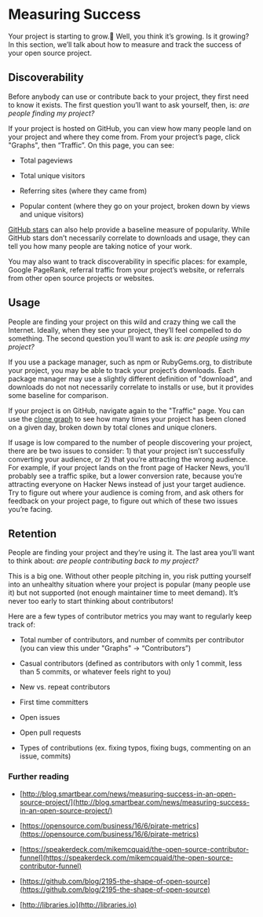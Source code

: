 # **Measuring Success**

Your project is starting to grow.🌱 Well, you think it’s growing. Is it growing? In this section, we’ll talk about how to measure and track the success of your open source project.

## Discoverability

Before anybody can use or contribute back to your project, they first need to know it exists. The first question you’ll want to ask yourself, then, is: *are people finding my project?*

If your project is hosted on GitHub, you can view how many people land on your project and where they come from. From your project’s page, click "Graphs", then “Traffic”. On this page, you can see:

* Total pageviews

* Total unique visitors

* Referring sites (where they came from)

* Popular content (where they go on your project, broken down by views and unique visitors)

[GitHub stars](https://github.com/blog/1204-notifications-stars) can also help provide a baseline measure of popularity. While GitHub stars don’t necessarily correlate to downloads and usage, they can tell you how many people are taking notice of your work.

You may also want to track discoverability in specific places: for example, Google PageRank, referral traffic from your project’s website, or referrals from other open source projects or websites.

## Usage

People are finding your project on this wild and crazy thing we call the Internet. Ideally, when they see your project, they’ll feel compelled to do something. The second question you’ll want to ask is: *are people using my project?*

If you use a package manager, such as npm or RubyGems.org, to distribute your project, you may be able to track your project’s downloads. Each package manager may use a slightly different definition of "download", and downloads do not not necessarily correlate to installs or use, but it provides some baseline for comparison.

If your project is on GitHub, navigate again to the "Traffic" page. You can use the [clone graph](https://github.com/blog/1873-clone-graphs) to see how many times your project has been cloned on a given day, broken down by total clones and unique cloners.

If usage is low compared to the number of people discovering your project, there are be two issues to consider: 1) that your project isn’t successfully converting your audience, or 2) that you’re attracting the wrong audience. For example, if your project lands on the front page of Hacker News, you’ll probably see a traffic spike, but a lower conversion rate, because you’re attracting everyone on Hacker News instead of just your target audience. Try to figure out where your audience is coming from, and ask others for feedback on your project page, to figure out which of these two issues you’re facing.

## Retention

People are finding your project and they’re using it. The last area you’ll want to think about: *are people contributing back to my project?*

This is a big one. Without other people pitching in, you risk putting yourself into an unhealthy situation where your project is popular (many people use it) but not supported (not enough maintainer time to meet demand). It’s never too early to start thinking about contributors!

Here are a few types of contributor metrics you may want to regularly keep track of:

* Total number of contributors, and number of commits per contributor (you can view this under "Graphs" -> “Contributors”)

* Casual contributors (defined as contributors with only 1 commit, less than 5 commits, or whatever feels right to you)

* New vs. repeat contributors

* First time committers

* Open issues

* Open pull requests

* Types of contributions (ex. fixing typos, fixing bugs, commenting on an issue, commits)

### Further reading

* [http://blog.smartbear.com/news/measuring-success-in-an-open-source-project/](http://blog.smartbear.com/news/measuring-success-in-an-open-source-project/) 

* [https://opensource.com/business/16/6/pirate-metrics](https://opensource.com/business/16/6/pirate-metrics) 

* [https://speakerdeck.com/mikemcquaid/the-open-source-contributor-funnel](https://speakerdeck.com/mikemcquaid/the-open-source-contributor-funnel) 

* [https://github.com/blog/2195-the-shape-of-open-source](https://github.com/blog/2195-the-shape-of-open-source)

* [http://libraries.io](http://libraries.io)
